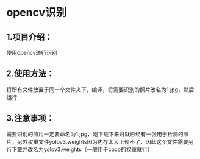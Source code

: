 # opencv识别
## 1.项目介绍：
使用opencv进行识别
## 2.使用方法：
将所有文件放置于同一个文件夹下，编译，将需要识别的照片改名为1.jpg，然后运行
## 3.注意事项：
需要识别的照片一定要命名为1.jpg，刚下载下来时就已经有一张用于检测的照片，另外权重文件yolov3.weights因为内存太大上传不了，因此这个文件需要另行下载并改名为yolov3.weights（一般用于coco的权重就行）
